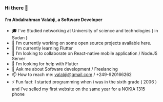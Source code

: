 ### Hi there 👋
#### I'm Abdalrahman Valabji, a Software Developer

- 🎓 I've Studied networking at University of science and technologies ( in Sudan )
- 🔭 I’m currently working on some open source projects available here.
- 🌱 I’m currently learning Flutter
- 👯 I’m looking to collaborate on React-native mobile application / NodeJS Server
- 🤔 I’m looking for help with Flutter
- 💬 Ask me about Software development / Freelancing
- 📫 How to reach me: valabji@gmail.com / +249-920166262
- ⚡ Fun fact: I started programming when i was in the sixth grade ( 2006 ) and I've selled my first website on the same year for a NOKIA 1315 phone

<!--
**valabji/valabji** is a ✨ _special_ ✨ repository because its `README.md` (this file) appears on your GitHub profile.

Here are some ideas to get you started:

- 🔭 I’m currently working on ...
- 🌱 I’m currently learning ...
- 👯 I’m looking to collaborate on ...
- 🤔 I’m looking for help with ...
- 💬 Ask me about ...
- 📫 How to reach me: ...
- 😄 Pronouns: ...
- ⚡ Fun fact: ...
-->
